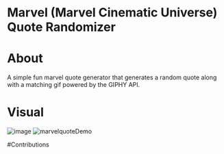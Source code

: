 # Marvel (Marvel Cinematic Universe) Quote Randomizer

# About
A simple fun marvel quote generator that generates a random quote along with a matching gif powered by the GIPHY API. 
# Visual
![image](https://user-images.githubusercontent.com/105891447/185516309-a7d91290-367a-4016-a491-2a03979484c6.png)
![marvelquoteDemo](https://user-images.githubusercontent.com/105891447/185516628-9f43faee-68d6-455f-90b3-01c8f0454e5c.gif)

#Contributions
